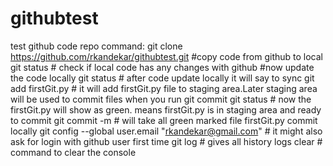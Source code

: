 # githubtest
test github code repo
command:
git clone https://github.com/rkandekar/githubtest.git #copy code from github to local
git status # check if local code has any changes with github
#now update the code locally
git status # after code update locally it will say to sync
git add firstGit.py # it will add firstGit.py file to staging area.Later staging area will be used to commit files when you run git commit
git status # now the firstGit.py will show as green. means firstGit.py is in staging area and ready to commit
git commit -m # will take all green marked file firstGit.py commit locally
git config --global user.email "rkandekar@gmail.com" # it might also ask for login with github user first time
git log # gives all history logs
clear # command to clear the console
